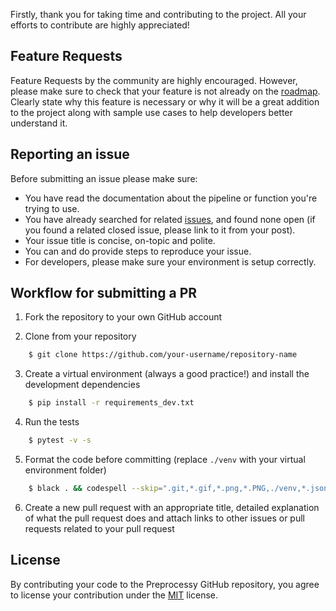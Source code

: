 Firstly, thank you for taking time and contributing to the project. All your efforts to contribute are highly appreciated!

## Feature Requests

Feature Requests by the community are highly encouraged. However, please make sure to check that your feature is not already on the [roadmap](https://github.com/preprocessy/preprocessy/projects/1). Clearly state why this feature is necessary or why it will be a great addition to the project along with sample use cases to help developers better understand it.

## Reporting an issue

Before submitting an issue please make sure:

- You have read the documentation about the pipeline or function you're trying to use.
- You have already searched for related [issues](https://github.com/preprocessy/preprocessy/issues), and found none open (if you found a related closed issue, please link to it from your post).
- Your issue title is concise, on-topic and polite.
- You can and do provide steps to reproduce your issue.
- For developers, please make sure your environment is setup correctly.

## Workflow for submitting a PR

1. Fork the repository to your own GitHub account

2. Clone from your repository

```bash
    $ git clone https://github.com/your-username/repository-name
```

3. Create a virtual environment (always a good practice!) and install the development dependencies

```bash
    $ pip install -r requirements_dev.txt
```

4. Run the tests

```bash
    $ pytest -v -s
```

5. Format the code before committing (replace `./venv` with your virtual environment folder)

```bash
    $ black . && codespell --skip=".git,*.gif,*.png,*.PNG,./venv,*.json,./datasets,.DS_Store,*.pyc"
```

6. Create a new pull request with an appropriate title, detailed explanation of what the pull request does and attach links to other issues or pull requests related to your pull request

## License

By contributing your code to the Preprocessy GitHub repository, you agree to license your contribution under the [MIT](https://github.com/preprocessy/preprocessy/blob/master/LICENSE) license.
